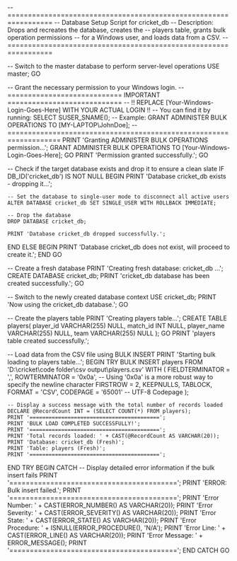 -- =================================================================
--  Database Setup Script for cricket_db
--  Description: Drops and recreates the database, creates the 
--               players table, grants bulk operation permissions
--               for a Windows user, and loads data from a CSV.
-- =================================================================

-- Switch to the master database to perform server-level operations
USE master;
GO

-- Grant the necessary permission to your Windows login.
-- ============================ IMPORTANT ============================
-- !! REPLACE [Your-Windows-Login-Goes-Here] WITH YOUR ACTUAL LOGIN !!
-- You can find it by running: SELECT SUSER_SNAME();
-- Example: GRANT ADMINISTER BULK OPERATIONS TO [MY-LAPTOP\JohnDoe];
-- ===================================================================
PRINT 'Granting ADMINISTER BULK OPERATIONS permission...';
GRANT ADMINISTER BULK OPERATIONS TO [Your-Windows-Login-Goes-Here];
GO
PRINT 'Permission granted successfully.';
GO

-- Check if the target database exists and drop it to ensure a clean slate
IF DB_ID('cricket_db') IS NOT NULL
BEGIN
    PRINT 'Database cricket_db exists - dropping it...';
    
    -- Set the database to single-user mode to disconnect all active users
    ALTER DATABASE cricket_db SET SINGLE_USER WITH ROLLBACK IMMEDIATE;
    
    -- Drop the database
    DROP DATABASE cricket_db;
    
    PRINT 'Database cricket_db dropped successfully.';
END
ELSE
BEGIN
    PRINT 'Database cricket_db does not exist, will proceed to create it.';
END
GO

-- Create a fresh database
PRINT 'Creating fresh database: cricket_db ...';
CREATE DATABASE cricket_db;
PRINT 'cricket_db database has been created successfully.';
GO

-- Switch to the newly created database context
USE cricket_db;
PRINT 'Now using the cricket_db database.';
GO

-- Create the players table
PRINT 'Creating players table...';
CREATE TABLE players(
    player_id VARCHAR(255) NULL,
    match_id INT NULL,
    player_name VARCHAR(255) NULL,
    team VARCHAR(255) NULL
);
GO
PRINT 'players table created successfully.';

-- Load data from the CSV file using BULK INSERT
PRINT 'Starting bulk loading to players table...';
BEGIN TRY
    BULK INSERT players
    FROM 'D:\cricket\code folder\csv output\players.csv'
    WITH (
        FIELDTERMINATOR = ',',
        ROWTERMINATOR = '0x0a', -- Using '0x0a' is a more robust way to specify the newline character
        FIRSTROW = 2,
        KEEPNULLS,
        TABLOCK,
        FORMAT = 'CSV',
        CODEPAGE = '65001' -- UTF-8 Codepage
    );
    
    -- Display a success message with the total number of records loaded
    DECLARE @RecordCount INT = (SELECT COUNT(*) FROM players);
    PRINT '=========================================';
    PRINT 'BULK LOAD COMPLETED SUCCESSFULLY!';
    PRINT '=========================================';
    PRINT 'Total records loaded: ' + CAST(@RecordCount AS VARCHAR(20));
    PRINT 'Database: cricket_db (Fresh)';
    PRINT 'Table: players (Fresh)';
    PRINT '=========================================';
    
END TRY
BEGIN CATCH
    -- Display detailed error information if the bulk insert fails
    PRINT '=========================================';
    PRINT 'ERROR: Bulk insert failed.';
    PRINT '=========================================';
    PRINT 'Error Number: ' + CAST(ERROR_NUMBER() AS VARCHAR(20));
    PRINT 'Error Severity: ' + CAST(ERROR_SEVERITY() AS VARCHAR(20));
    PRINT 'Error State: ' + CAST(ERROR_STATE() AS VARCHAR(20));
    PRINT 'Error Procedure: ' + ISNULL(ERROR_PROCEDURE(), 'N/A');
    PRINT 'Error Line: ' + CAST(ERROR_LINE() AS VARCHAR(20));
    PRINT 'Error Message: ' + ERROR_MESSAGE();
    PRINT '=========================================';
END CATCH
GO

